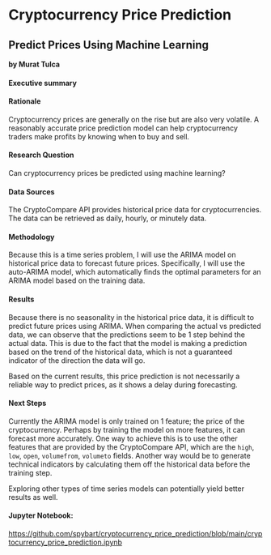 # Cryptocurrency Price Prediction
## Predict Prices Using Machine Learning

**by Murat Tulca**

#### Executive summary

#### Rationale
Cryptocurrency prices are generally on the rise but are also very volatile. A reasonably accurate price prediction model can help cryptocurrency traders make profits by knowing when to buy and sell.

#### Research Question
Can cryptocurrency prices be predicted using machine learning?

#### Data Sources
The CryptoCompare API provides historical price data for cryptocurrencies. The data can be retrieved as daily, hourly, or minutely data.

#### Methodology
Because this is a time series problem, I will use the ARIMA model on historical price data to forecast future prices. Specifically, I will use the auto-ARIMA model, which automatically finds the optimal parameters for an ARIMA model based on the training data.

#### Results
Because there is no seasonality in the historical price data, it is difficult to predict future prices using ARIMA. When comparing the actual vs predicted data, we can observe that the predictions seem to be 1 step behind the actual data. This is due to the fact that the model is making a prediction based on the trend of the historical data, which is not a guaranteed indicator of the direction the data will go.

Based on the current results, this price prediction is not necessarily a reliable way to predict prices, as it shows a delay during forecasting.

#### Next Steps
Currently the ARIMA model is only trained on 1 feature; the price of the cryptocurrency. Perhaps by training the model on more features, it can forecast more accurately. One way to achieve this is to use the other features that are provided by the CryptoCompare API, which are the `high`, `low`, `open`, `volumefrom`, `volumeto`	fields. Another way would be to generate technical indicators by calculating them off the historical data before the training step.

Exploring other types of time series models can potentially yield better results as well.

#### Jupyter Notebook:

https://github.com/spybart/cryptocurrency_price_prediction/blob/main/cryptocurrency_price_prediction.ipynb
